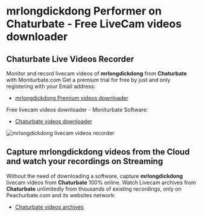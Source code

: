 # mrlongdickdong Performer on Chaturbate - Free LiveCam videos downloader

## Chaturbate Live Videos Recorder

Monitor and record livecam videos of **mrlongdickdong** from **Chaturbate** with Moniturbate.com
Get a premium trial for free by just and only registering with your Email address:
* [mrlongdickdong Premium videos downloader](https://moniturbate.com/request-demo-licence-key.html)

Free livecam videos downloader - Moniturbate Software:
* [Chaturbate videos downloader](https://moniturbate.com/moniturbate-download-software.html)

![mrlongdickdong livecam videos recorder](https://peachurnet.com/templates/moniturbate-software.png)


## Capture mrlongdickdong videos from the Cloud and watch your recordings on Streaming

Without the need of downloading a software, capture **mrlongdickdong** livecam videos from **Chaturbate** 100% online.
Watch Livecam archives from **Chaturbate** unlimitedly from thousands of existing recordings, only on Peachurbate.com and its websites network:
* [Chaturbate videos archives](https://peachurnet.com/)